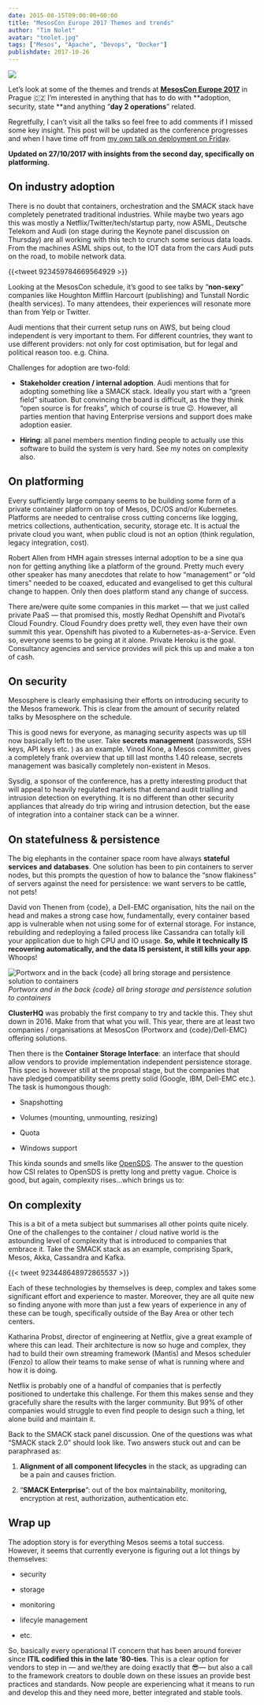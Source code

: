 ```yaml
---
date: 2015-08-15T09:00:00+00:00
title: "MesosCon Europe 2017 Themes and trends"
author: "Tim Nolet"
avatar: "tnolet.jpg"
tags: ["Mesos", "Apache", "Devops", "Docker"]
publishdate: 2017-10-26
---
```


![](https://cdn-images-1.medium.com/max/720/1*nxks34PDE35QNFOEQMjBig.png)

Let’s look at some of the themes and trends at **[MesosCon Europe 2017](http://events.linuxfoundation.org/events/mesoscon-europe)** in Prague 🇨🇿 I’m interested in anything that has to do with **adoption, security, state **and anything “**day 2 operations**” related.

<!--more-->

Regretfully, I can’t visit all the talks so feel free to add comments if I missed some key insight. This post will be updated as the conference progresses and when I have time off from [my own talk on deployment on Friday](https://mesosconeu17.sched.com/event/Cl7O/advanced-deployment-strategies-and-workflows-for-containerized-apps-on-dcos-tim-nolet-vampio).

**Updated on 27/10/2017 with insights from the second day, specifically on platforming.**

## On industry adoption

There is no doubt that containers, orchestration and the SMACK stack have completely penetrated traditional industries. While maybe two years ago this was mostly a Netflix/Twitter/tech/startup party, now ASML, Deutsche Telekom and Audi (on stage during the Keynote panel discussion on Thursday) are all working with this tech to crunch some serious data loads. From the machines ASML ships out, to the IOT data from the cars Audi puts on the road, to mobile network data.

{{<tweet 923459784669564929 >}}

Looking at the MesosCon schedule, it’s good to see talks by “**non-sexy**” companies like Houghton Mifflin Harcourt (publishing) and Tunstall Nordic (health services). To many attendees, their experiences will resonate more than from Yelp or Twitter.

Audi mentions that their current setup runs on AWS, but being cloud independent is very important to them. For different countries, they want to use different providers: not only for cost optimisation, but for legal and political reason too. e.g. China.

Challenges for adoption are two-fold:

* **Stakeholder creation / internal adoption**. Audi mentions that for adopting something like a SMACK stack. Ideally you start with a “green field” situation. But convincing the board is difficult, as the they think “open source is for freaks”, which of course is true 😉. However, all parties mention that having Enterprise versions and support does make adoption easier.

* **Hiring**: all panel members mention finding people to actually use this software to build the system is very hard. See my notes on complexity also.

## On platforming

Every sufficiently large company seems to be building some form of a private container platform on top of Mesos, DC/OS and/or Kubernetes. Platforms are needed to centralise cross cutting concerns like logging, metrics collections, authentication, security, storage etc. It is actual the private cloud you want, when public cloud is not an option (think regulation, legacy integration, cost).

Robert Allen from HMH again stresses internal adoption to be a sine qua non for getting anything like a platform of the ground. Pretty much every other speaker has many anecdotes that relate to how “management” or “old timers” needed to be coaxed, educated and evangelised to get this cultural change to happen. Only then does platform stand any change of success.

There are/were quite some companies in this market — that we just called private PaaS — that promised this, mostly Redhat Openshift and Pivotal’s Cloud Foundry. Cloud Foundry does pretty well, they even have their own summit this year. Openshift has pivoted to a Kubernetes-as-a-Service. Even so, everyone seems to be going at it alone. Private Heroku is the goal. Consultancy agencies and service provides will pick this up and make a ton of cash.

## On security

Mesosphere is clearly emphasising their efforts on introducing security to the Mesos framework. This is clear from the amount of security related talks by Mesosphere on the schedule.

This is good news for everyone, as managing security aspects was up till now basically left to the user. Take **secrets management** (passwords, SSH keys, API keys etc. ) as an example. Vinod Kone, a Mesos committer, gives a completely frank overview that up till last months 1.40 release, secrets management was basically completely non-existent in Mesos.

Sysdig, a sponsor of the conference, has a pretty interesting product that will appeal to heavily regulated markets that demand audit trialling and intrusion detection on everything. It is no different than other security appliances that already do trip wiring and intrusion detection, but the ease of integration into a container stack can be a winner.

## On statefulness & persistence

The big elephants in the container space room have always **stateful** **services** **and** **databases**. One solution has been to pin containers to server nodes, but this prompts the question of how to balance the “snow flakiness” of servers against the need for persistence: we want servers to be cattle, not pets!

David von Thenen from {code}, a Dell-EMC organisation, hits the nail on the head and makes a strong case how, fundamentally, every container based app is vulnerable when not using some for of external storage. For instance, rebuilding and redeploying a failed process like Cassandra can totally kill your application due to high CPU and IO usage. **So, while it technically IS recovering automatically, and the data IS persistent, it still kills your app**. Whoops!

![Portworx and in the back {code} all bring storage and persistence solution to containers](https://cdn-images-1.medium.com/max/6528/1*LtecN3-ICsZ2-K69-6aGzg.jpeg)*Portworx and in the back {code} all bring storage and persistence solution to containers*

**ClusterHQ** was probably the first company to try and tackle this. They shut down in 2016. Make from that what you will. This year, there are at least two companies / organisations at MesosCon (Portworx and {code}/Dell-EMC) offering solutions.

Then there is the **Container Storage Interface**: an interface that should allow vendors to provide implementation independent persistence storage. This spec is however still at the proposal stage, but the companies that have pledged compatibility seems pretty solid (Google, IBM, Dell-EMC etc.). The task is humongous though:

* Snapshotting

* Volumes (mounting, unmounting, resizing)

* Quota

* Windows support

This kinda sounds and smells like [OpenSDS](https://www.opensds.io/). The answer to the question how CSI relates to OpenSDS is pretty long and pretty vague. Choice is good, but again, complexity rises…which brings us to:

## On complexity

This is a bit of a meta subject but summarises all other points quite nicely. One of the challenges to the container / cloud native world is the astounding level of complexity that is introduced to companies that embrace it. Take the SMACK stack as an example, comprising Spark, Mesos, Akka, Cassandra and Kafka.

{{< tweet 923448648972865537 >}}

Each of these technologies by themselves is deep, complex and takes some significant effort and experience to master. Moreover, they are all quite new so finding anyone with more than just a few years of experience in any of these can be tough, specifically outside of the Bay Area or other tech centers.

Katharina Probst, director of engineering at Netflix, give a great example of where this can lead. Their architecture is now so huge and complex, they had to build their own streaming framework (Mantis) and Mesos scheduler (Fenzo) to allow their teams to make sense of what is running where and how it is doing.


Netflix is probably one of a handful of companies that is perfectly positioned to undertake this challenge. For them this makes sense and they gracefully share the results with the larger community. But 99% of other companies would struggle to even find people to design such a thing, let alone build and maintain it.

Back to the SMACK stack panel discussion. One of the questions was what “SMACK stack 2.0” should look like. Two answers stuck out and can be paraphrased as:

1. **Alignment of all component lifecycles** in the stack, as upgrading can be a pain and causes friction.

1. “**SMACK Enterprise**”: out of the box maintainability, monitoring, encryption at rest, authorization, authentication etc.

## Wrap up

The adoption story is for everything Mesos seems a total success. However, it seems that currently everyone is figuring out a lot things by themselves:

* security

* storage

* monitoring

* lifecyle management

* etc.

So, basically every operational IT concern that has been around forever since **ITIL codified this in the late ‘80-ties**. This is a clear option for vendors to step in — and we/they are doing exactly that 😎— but also a call to the framework creators to double down on these issues an provide best practices and standards. Now people are experiencing what it means to run and develop this and they need more, better integrated and stable tools.
